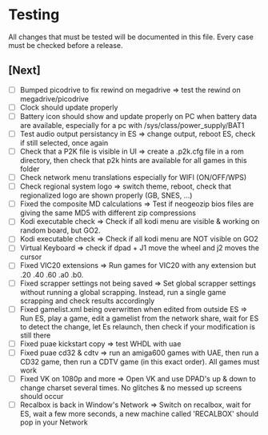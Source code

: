 # Testing
All changes that must be tested will be documented in this file.
Every case must be checked before a release.

## [Next]
- [ ] Bumped picodrive to fix rewind on megadrive => test the rewind on megadrive/picodrive
- [ ] Clock should update properly
- [ ] Battery icon should show and update properly on PC when battery data are available, especially for a pc with /sys/class/power_supply/BAT1
- [ ] Test audio output persistancy in ES => change output, reboot ES, check if still selected, once again
- [ ] Check that a P2K file is visible in UI => create a .p2k.cfg file in a rom directory, then check that p2k hints are available for all games in this folder
- [ ] Check network menu translations especially for WIFI (ON/OFF/WPS)
- [ ] Check regional system logo => switch theme, reboot, check that regionalized logo are shown properly (GB, SNES, ...)
- [ ] Fixed the composite MD calculations => Test if neogeozip bios files are giving the same MD5 with different zip compressions
- [ ] Kodi executable check => Check if all kodi menu are visible & working on random board, but GO2.
- [ ] Kodi executable check => Check if all kodi menu are NOT visible on GO2
- [ ] Virtual Keyboard => check if dpad + J1 move the wheel and j2 moves the cursor
- [ ] Fixed VIC20 extensions => Run games for VIC20 with any extension but .20 .40 .60 .a0 .b0.
- [ ] Fixed scrapper settings not being saved => Set global scrapper settings without running a global scrapping. Instead, run a single game scrapping and check results accordingly
- [ ] Fixed gamelist.xml being overwritten when edited from outside ES => Run ES, play a game, edit a gamelist from the network share, wait for ES to detect the change, let Es relaunch, then check if your modification is still there
- [ ] Fixed puae kickstart copy => test WHDL with uae
- [ ] Fixed puae cd32 & cdtv => run an amiga600 games with UAE, then run a CD32 game, then run a CDTV game (in this exact order). All games must work
- [ ] Fixed VK on 1080p and more => Open VK and use DPAD's up & down to change charset several times. No glitches & no messed up screens should occur
- [ ] Recalbox is back in Window's Network => Switch on recalbox, wait for ES, wait a few more seconds, a new machine called 'RECALBOX' should pop in your Network